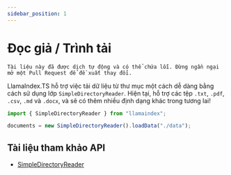 ```yaml
---
sidebar_position: 1
---
```


# Đọc giả / Trình tải

`Tài liệu này đã được dịch tự động và có thể chứa lỗi. Đừng ngần ngại mở một Pull Request để đề xuất thay đổi.`

LlamaIndex.TS hỗ trợ việc tải dữ liệu từ thư mục một cách dễ dàng bằng cách sử dụng lớp `SimpleDirectoryReader`. Hiện tại, hỗ trợ các tệp `.txt`, `.pdf`, `.csv`, `.md` và `.docx`, và sẽ có thêm nhiều định dạng khác trong tương lai!

```typescript
import { SimpleDirectoryReader } from "llamaindex";

documents = new SimpleDirectoryReader().loadData("./data");
```

## Tài liệu tham khảo API

- [SimpleDirectoryReader](../../api/classes/SimpleDirectoryReader.md)
